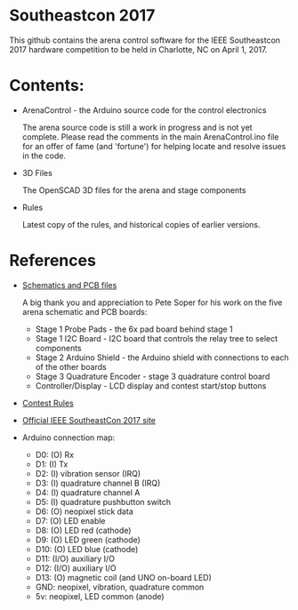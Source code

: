 # Southeastcon 2017 

This github contains the arena control software for the IEEE Southeastcon 2017 hardware competition to be held in Charlotte, NC on April 1, 2017.

# Contents:

* ArenaControl - the Arduino source code for the control electronics

   The arena source code is still a work in progress and is not yet complete.
   Please read the comments in the main ArenaControl.ino file for an offer
   of fame (and 'fortune') for helping locate and resolve issues in the code.

* 3D Files

   The OpenSCAD 3D files for the arena and stage components

* Rules

   Latest copy of the rules, and historical copies of earlier versions.

# References

* [Schematics and PCB files](https://github.com/petesoper/arena-pcbs)

   A big thank you and appreciation to Pete Soper for his work on the five arena schematic and PCB boards:

   * Stage 1 Probe Pads - the 6x pad board behind stage 1
   * Stage 1 I2C Board - I2C board that controls the relay tree to select components
   * Stage 2 Arduino Shield - the Arduino shield with connections to each of the other boards
   * Stage 3 Quadrature Encoder - stage 3 quadrature control board
   * Controller/Display - LCD display and contest start/stop buttons
   
* [Contest Rules](http://sites.ieee.org/southeastcon2017/files/2016/10/MMXVII-October-9-release.pdf)

* [Official IEEE SoutheastCon 2017 site](http://sites.ieee.org/southeastcon2017)

* Arduino connection map:

   *   D0:  (O) Rx
   *   D1:  (I) Tx
   *   D2:  (I) vibration sensor (IRQ)
   *   D3:  (I) quadrature channel B (IRQ)
   *   D4:  (I) quadrature channel A
   *   D5:  (I) quadrature pushbutton switch
   *   D6:  (O) neopixel stick data
   *   D7:  (O) LED enable
   *   D8:  (O) LED red (cathode)
   *   D9:  (O) LED green (cathode)
   *   D10: (O) LED blue (cathode)
   *   D11: (I/O) auxiliary I/O
   *   D12: (I/O) auxiliary I/O
   *   D13: (O) magnetic coil (and UNO on-board LED)
   *   GND: neopixel, vibration, quadrature common
   *   5v:  neopixel, LED common (anode)

